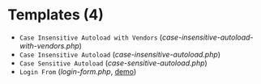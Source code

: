 # Templates (4)
* `Case Insensitive Autoload with Vendors` (_case-insensitive-autoload-with-vendors.php_)
* `Case Insensitive Autoload` (_case-insensitive-autoload.php_)
* `Case Sensitive Autoload` (_case-sensitive-autoload.php_)
* `Login From` (_login-form.php_, [demo](https://byevhen2.github.io/nscl/login-form/))
